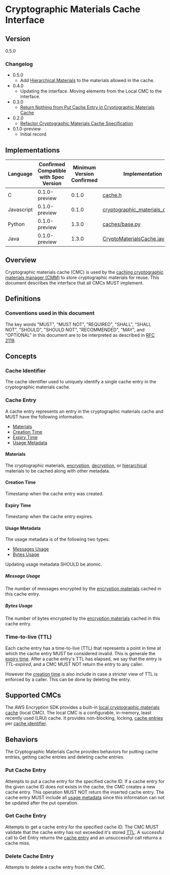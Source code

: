 [//]: # "Copyright Amazon.com Inc. or its affiliates. All Rights Reserved."
[//]: # "SPDX-License-Identifier: CC-BY-SA-4.0"

# Cryptographic Materials Cache Interface

## Version

0.5.0

### Changelog

- 0.5.0
  - Add [Hierarchical Materials](./structures.md#hierarchical-materials) to the materials
    allowed in the cache.
- 0.4.0
  - Updating the interface. Moving elements from the Local CMC to the interface.
- 0.3.0
  - [Return Nothing from Put Cache Entry in Cryptographic Materials Cache](../changes/2020-07-20_put-cache-entry-returns-nothing/change.md)
- 0.2.0
  - [Refactor Cryptographic Materials Cache Specification](../changes/2020-07-14_refactor-cmc-spec/change.md)
- 0.1.0-preview
  - Initial record

## Implementations

| Language   | Confirmed Compatible with Spec Version | Minimum Version Confirmed | Implementation                                                                                                                                                       |
| ---------- | -------------------------------------- | ------------------------- | -------------------------------------------------------------------------------------------------------------------------------------------------------------------- |
| C          | 0.1.0-preview                          | 0.1.0                     | [cache.h](https://github.com/aws/aws-encryption-sdk-c/blob/master/include/aws/cryptosdk/cache.h)                                                                     |
| Javascript | 0.1.0-preview                          | 0.1.0                     | [cryptographic_materials_cache.ts](https://github.com/awslabs/aws-encryption-sdk-javascript/blob/master/modules/cache-material/src/cryptographic_materials_cache.ts) |
| Python     | 0.1.0-preview                          | 1.3.0                     | [caches/base.py](https://github.com/aws/aws-encryption-sdk-python/blob/master/src/aws_encryption_sdk/caches/base.py)                                                 |
| Java       | 0.1.0-preview                          | 1.3.0                     | [CryptoMaterialsCache.java](https://github.com/aws/aws-encryption-sdk-java/blob/master/src/main/java/com/amazonaws/encryptionsdk/caching/CryptoMaterialsCache.java)  |

## Overview

Cryptographic materials cache (CMC) is used by the [caching cryptographic materials manager (CMM)](caching-cmm.md)
to store cryptographic materials for reuse.
This document describes the interface that all CMCs MUST implement.

## Definitions

### Conventions used in this document

The key words "MUST", "MUST NOT", "REQUIRED", "SHALL", "SHALL NOT", "SHOULD", "SHOULD NOT", "RECOMMENDED", "MAY", and "OPTIONAL"
in this document are to be interpreted as described in [RFC 2119](https://tools.ietf.org/html/rfc2119).

## Concepts

### Cache Identifier

The cache identifier used to uniquely identify a single cache entry
in the cryptographic materials cache.

### Cache Entry

A cache entry represents an entry in the cryptographic materials cache
and MUST have the following information.

- [Materials](#materials)
- [Creation Time](#creation-time)
- [Expiry Time](#expiry-time)
- [Usage Metadata](#usage-metadata)

#### Materials

The cryptographic materials,
[encryption](structures.md#encryption-materials), [decryption](structuresmd#decryption-materials),
or [hierarchical](structures.md#hierarchical-materials)
materials to be cached along with other metadata.

#### Creation Time

Timestamp when the cache entry was created.

#### Expiry Time

Timestamp when the cache entry expires.

#### Usage Metadata

The usage metadata is of the following two types:

- [Messages Usage](#message-usage)
- [Bytes Usage](#bytes-usage)

Updating usage metadata SHOULD be atomic.

##### Message Usage

The number of messages encrypted
by the [encryption materials](structures.md#encryption-materials)
cached in this cache entry.

##### Bytes Usage

The number of bytes encrypted by the [encryption materials](structures.md#encryption-materials)
cached in this cache entry.

### Time-to-live (TTL)

Each cache entry has a time-to-live (TTL)
that represents a point in time at which the cache entry
MUST be considered invalid.
This is generale the [expiry time](#expiry-time).
After a cache entry's TTL has elapsed,
we say that the entry is _TTL-expired_,
and a CMC MUST NOT return the entry to any caller.

However the [creation time](#creation-time) is also include
in case a stricter view of TTL is enforced by a caller.
This can be done by deleting the entry.

## Supported CMCs

The AWS Encryption SDK provides a built-in [local cryptographic materials cache](local-cryptographic-materials-cache.md) (local CMC).
The local CMC is a configurable, in-memory, least recently used (LRU) cache.
It provides non-blocking, locking, [cache entries](#cache-entry) per [cache identifier](#cache-identifier).

## Behaviors

The Cryptographic Materials Cache
provides behaviors for putting cache entries,
getting cache entries and deleting cache entries.

### Put Cache Entry

Attempts to put a cache entry for the specified cache ID.
If a cache entry for the given cache ID does not exists in the cache,
the CMC creates a new cache entry.
This operation MUST NOT return the inserted cache entry.
The cache entry MUST include all [usage metadata](#usage-metadata)
since this information can not be updated after the put operation.

### Get Cache Entry

Attempts to get a cache entry for the specified cache ID.
The CMC MUST validate that the cache entry
has not exceeded it's stored [TTL](#time-to-live-ttl).
A successful call to Get Entry returns the [cache entry](#cache-entry)
and an unsuccessful call returns a cache miss.

### Delete Cache Entry

Attempts to delete a cache entry from the CMC.
